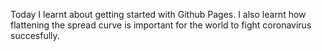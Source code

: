 Today I learnt about getting started with Github Pages. I also learnt how flattening the spread curve is important for the world to fight coronavirus succesfully.
